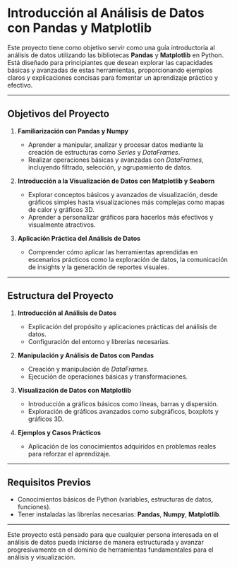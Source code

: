 # Introducción al Análisis de Datos con Pandas y Matplotlib  

Este proyecto tiene como objetivo servir como una guía introductoria al análisis de datos utilizando las bibliotecas **Pandas** y **Matplotlib** en Python. Está diseñado para principiantes que desean explorar las capacidades básicas y avanzadas de estas herramientas, proporcionando ejemplos claros y explicaciones concisas para fomentar un aprendizaje práctico y efectivo.

---

## Objetivos del Proyecto  

1. **Familiarización con Pandas y Numpy**  
   - Aprender a manipular, analizar y procesar datos mediante la creación de estructuras como *Series* y *DataFrames*.  
   - Realizar operaciones básicas y avanzadas con *DataFrames*, incluyendo filtrado, selección, y agrupamiento de datos.

2. **Introducción a la Visualización de Datos con Matplotlib y Seaborn**  
   - Explorar conceptos básicos y avanzados de visualización, desde gráficos simples hasta visualizaciones más complejas como mapas de calor y gráficos 3D.  
   - Aprender a personalizar gráficos para hacerlos más efectivos y visualmente atractivos.

3. **Aplicación Práctica del Análisis de Datos**  
   - Comprender cómo aplicar las herramientas aprendidas en escenarios prácticos como la exploración de datos, la comunicación de insights y la generación de reportes visuales.

---

## Estructura del Proyecto  

1. **Introducción al Análisis de Datos**  
   - Explicación del propósito y aplicaciones prácticas del análisis de datos.  
   - Configuración del entorno y librerías necesarias.

2. **Manipulación y Análisis de Datos con Pandas**  
   - Creación y manipulación de *DataFrames*.  
   - Ejecución de operaciones básicas y transformaciones.

3. **Visualización de Datos con Matplotlib**  
   - Introducción a gráficos básicos como líneas, barras y dispersión.  
   - Exploración de gráficos avanzados como subgráficos, boxplots y gráficos 3D.

4. **Ejemplos y Casos Prácticos**  
   - Aplicación de los conocimientos adquiridos en problemas reales para reforzar el aprendizaje.

---

## Requisitos Previos  

- Conocimientos básicos de Python (variables, estructuras de datos, funciones).  
- Tener instaladas las librerías necesarias: **Pandas**, **Numpy**, **Matplotlib**.  

---

Este proyecto está pensado para que cualquier persona interesada en el análisis de datos pueda iniciarse de manera estructurada y avanzar progresivamente en el dominio de herramientas fundamentales para el análisis y visualización.
